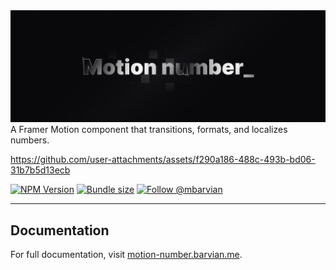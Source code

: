 <img src="/site/public/banner.png" alt="Banner"  />
A Framer Motion component that transitions, formats, and localizes numbers.

https://github.com/user-attachments/assets/f290a186-488c-493b-bd06-31b7b5d13ecb

[![NPM Version](https://img.shields.io/npm/v/motion-number.svg)](https://npmjs.com/package/motion-number)
[![Bundle size](https://badgen.net/bundlephobia/minzip/motion-number@latest)](https://bundlephobia.com/package/motion-number@0.1.1)
[![Follow @mbarvian](https://img.shields.io/twitter/follow/mbarvian.svg?style=social&label=Follow)](https://x.com/mbarvian)

---

## Documentation

For full documentation, visit [motion-number.barvian.me](https://motion-number.barvian.me).
